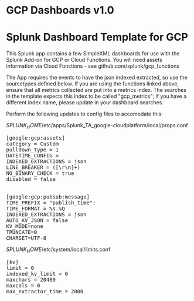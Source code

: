 # GCP Dashboards v1.0

# Splunk Dashboard Template for GCP


This Splunk app contains a few SimpleXML dashboards for use with the Splunk Add-on for GCP or Cloud Functions.
You will need assets information via Cloud Functions - see github.com/splunk/gcp_functions 

The App requires the events to have the json indexed extracted, so use the sourcetypes defined below.
If you are using the functions linked above, ensure that all metrics collected are put into a metrics index. The searches in the template expects this index to be called "gcp_metrics"; if you have a different index name, please update in your dashboard searches.

Perform the following updates to config files to accomodate this:

$SPLUNK_HOME$/etc/apps/Splunk_TA_google-cloudplatform/local/props.conf
<pre>
[google:gcp:assets]
category = Custom
pulldown_type = 1
DATETIME_CONFIG = 
INDEXED_EXTRACTIONS = json
LINE_BREAKER = ([\r\n]+)
NO_BINARY_CHECK = true
disabled = false


[google:gcp:pubsub:message]
TIME_PREFIX = "publish_time":
TIME_FORMAT = %s.%Q
INDEXED_EXTRACTIONS = json
AUTO_KV_JSON = false
KV_MODE=none
TRUNCATE=0
CHARSET=UTF-8
</pre>


$SPLUNK_HOME$/etc/system/local/limits.conf

<pre>
[kv]
limit = 0
indexed_kv_limit = 0
maxchars = 20480
maxcols = 0
max_extractor_time = 2000
<pre>

